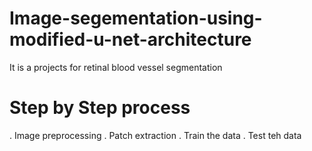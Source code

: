 # Image-segementation-using-modified-u-net-architecture
It is a projects for retinal blood vessel segmentation 
# Step by Step process
. Image preprocessing
. Patch extraction
. Train the data
. Test teh data

